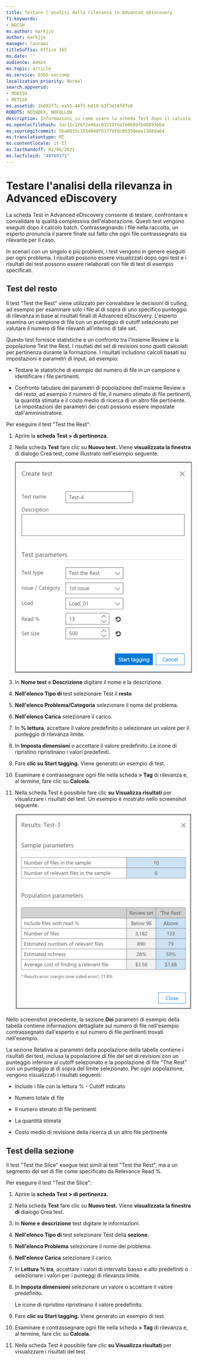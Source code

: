 ```yaml
---
title: Testare l'analisi della rilevanza in Advanced eDiscovery
f1.keywords:
- NOCSH
ms.author: markjjo
author: markjjo
manager: laurawi
titleSuffix: Office 365
ms.date: ''
audience: Admin
ms.topic: article
ms.service: O365-seccomp
localization_priority: Normal
search.appverid:
- MOE150
- MET150
ms.assetid: 1b092f7c-ea55-44f5-b419-63f3458fd7e0
ROBOTS: NOINDEX, NOFOLLOW
description: Informazioni su come usare la scheda Test dopo il calcolo batch in Advanced eDiscovery per testare, confrontare e convalidare la qualità complessiva dell'elaborazione.
ms.openlocfilehash: 3ac12c176f2e46ac0321976a7e0689fbd8893bba
ms.sourcegitcommit: 5ba0015c1554048f817fdfdc85359eee1368da64
ms.translationtype: MT
ms.contentlocale: it-IT
ms.lasthandoff: 01/06/2021
ms.locfileid: "49769171"
---
```

# <a name="test-relevance-analysis-in-advanced-ediscovery"></a>Testare l'analisi della rilevanza in Advanced eDiscovery
  
La scheda Test in Advanced eDiscovery consente di testare, confrontare e convalidare la qualità complessiva dell'elaborazione. Questi test vengono eseguiti dopo il calcolo batch. Contrassegnando i file nella raccolta, un esperto pronuncia il parere finale sul fatto che ogni file contrassegnato sia rilevante per il caso.
  
In scenari con un singolo e più problemi, i test vengono in genere eseguiti per ogni problema. I risultati possono essere visualizzati dopo ogni test e i risultati dei test possono essere rielaborati con file di test di esempio specificati.
  
## <a name="testing-the-rest"></a>Test del resto

Il test "Test the Rest" viene utilizzato per convalidare le decisioni di culling, ad esempio per esaminare solo i file al di sopra di uno specifico punteggio di rilevanza in base ai risultati finali di Advanced eDiscovery. L'esperto esamina un campione di file con un punteggio di cutoff selezionato per valutare il numero di file rilevanti all'interno di tale set.
  
Questo test fornisce statistiche e un confronto tra l'insieme Review e la popolazione Test the Rest. I risultati del set di revisioni sono quelli calcolati per pertinenza durante la formazione. I risultati includono calcoli basati su impostazioni e parametri di input, ad esempio:
  
- Testare le statistiche di esempio del numero di file in un campione e identificare i file pertinenti.

- Confronto tabulare dei parametri di popolazione dell'insieme Review e del resto, ad esempio il numero di file, il numero stimato di file pertinenti, la quantità stimata e il costo medio di ricerca di un altro file pertinente. Le impostazioni dei parametri dei costi possono essere impostate dall'amministratore.

Per eseguire il test "Test the Rest":

1. Aprire la **scheda Test \> di pertinenza.**

2. Nella scheda **Test** fare clic su **Nuovo test.** Viene **visualizzata la finestra** di dialogo Crea test, come illustrato nell'esempio seguente.

    ![Risultati del test sull'inattività di pertinenza](../media/46e6898a-f929-4fd0-88d9-6f91d04b6ce2.png)
  
3. In **Nome test** e **Descrizione** digitare il nome e la descrizione.

4. **Nell'elenco Tipo di** test selezionare Test il **resto**

5. **Nell'elenco Problema/Categoria** selezionare il nome del problema.

6. **Nell'elenco Carica** selezionare il carico. 

7. In **% lettura**, accettare il valore predefinito o selezionare un valore per il punteggio di rilevanza limite. 

8. In **Imposta dimensioni** o accettare il valore predefinito. Le icone di ripristino ripristinano i valori predefiniti.

9. Fare **clic su Start tagging.** Viene generato un esempio di test.

10. Esaminare e contrassegnare ogni file nella scheda **\> Tag** di rilevanza e, al termine, fare clic su **Calcola.**

11. Nella scheda Test è possibile fare clic **su Visualizza risultati** per visualizzare i risultati del test. Un esempio è mostrato nello screenshot seguente.

    ![Risultati del test sull'inattività](../media/b95744a9-047d-4c29-992d-04fa7e58e58a.png)
  
Nello screenshot precedente, la sezione **Dei** parametri di esempio della tabella contiene informazioni dettagliate sul numero di file nell'esempio contrassegnato dall'esperto e sul numero di file pertinenti trovati nell'esempio.
  
La  sezione Relativa ai parametri della popolazione della tabella contiene i risultati dei test, inclusa la popolazione di file del set di revisioni con un punteggio inferiore al cutoff selezionato e la popolazione di file "The Rest" con un punteggio al di sopra del limite selezionato. Per ogni popolazione, vengono visualizzati i risultati seguenti:
  
- Include i file con la lettura % - Cutoff indicato

- Numero totale di file

- Il numero stimato di file pertinenti

- La quantità stimata

- Costo medio di revisione della ricerca di un altro file pertinente

## <a name="testing-the-slice"></a>Test della sezione

Il test "Test the Slice" esegue test simili al test "Test the Rest", ma a un segmento del set di file come specificato da Relevance Read %.

Per eseguire il test "Test the Slice":
  
1. Aprire la **scheda Test \> di pertinenza.**

2. Nella scheda **Test** fare clic su **Nuovo test.** Viene **visualizzata la finestra di** dialogo Crea test.

3. In **Nome e** **descrizione** test digitare le informazioni.

4. **Nell'elenco Tipo di** test selezionare Test della **sezione.**

5. **Nell'elenco Problema** selezionare il nome del problema.

6. **Nell'elenco Carica** selezionare il carico.

7. In **Lettura % tra**, accettare i valori di intervallo basso e alto predefiniti o selezionare i valori per i punteggi di rilevanza limite.

8. In **Imposta dimensioni** selezionare un valore o accettare il valore predefinito.

    Le icone di ripristino ripristinano il valore predefinito.

9. Fare **clic su Start tagging.** Viene generato un esempio di test.

10. Esaminare e contrassegnare ogni file nella scheda **\> Tag** di rilevanza e, al termine, fare clic su **Calcola.**

11. Nella scheda Test è possibile fare clic **su Visualizza risultati** per visualizzare i risultati del test.
